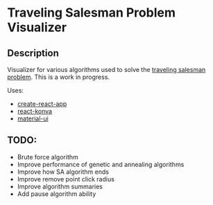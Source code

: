# Traveling Salesman Problem Visualizer

## Description
Visualizer for various algorithms used to solve the [traveling salesman problem](https://en.wikipedia.org/wiki/Travelling_salesman_problem). This is a work in progress.

Uses:
* [create-react-app](https://github.com/facebookincubator/create-react-app)
* [react-konva](https://github.com/lavrton/react-konva)
* [material-ui](http://www.material-ui.com/#/)

## TODO:
* Brute force algorithm
* Improve performance of genetic and annealing algorithms
* Improve how SA algorithm ends
* Improve remove point click radius
* Improve algorithm summaries
* Add pause algorithm ability

